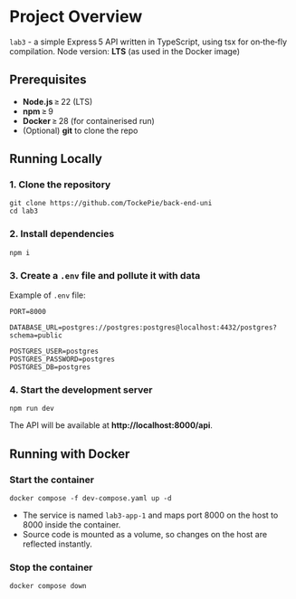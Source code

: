 # Project Overview

`lab3` - a simple Express 5 API written in TypeScript, using tsx for on‑the‑fly compilation.
Node version: **LTS** (as used in the Docker image)

## Prerequisites

- **Node.js** ≥ 22 (LTS)
- **npm** ≥ 9
- **Docker** ≥ 28 (for containerised run)
- (Optional) **git** to clone the repo

## Running Locally

### 1. Clone the repository

```shell
git clone https://github.com/TockePie/back-end-uni
cd lab3
```

### 2. Install dependencies

```shell
npm i
```

### 3. Create a `.env` file and pollute it with data

Example of `.env` file:

```env
PORT=8000

DATABASE_URL=postgres://postgres:postgres@localhost:4432/postgres?schema=public

POSTGRES_USER=postgres
POSTGRES_PASSWORD=postgres
POSTGRES_DB=postgres
```

### 4. Start the development server

```shell
npm run dev
```

The API will be available at **http://localhost:8000/api**.

## Running with Docker

### Start the container

```shell
docker compose -f dev-compose.yaml up -d
```

- The service is named `lab3-app-1` and maps port 8000 on the host to 8000 inside the container.
- Source code is mounted as a volume, so changes on the host are reflected instantly.

### Stop the container

```shell
docker compose down
```
